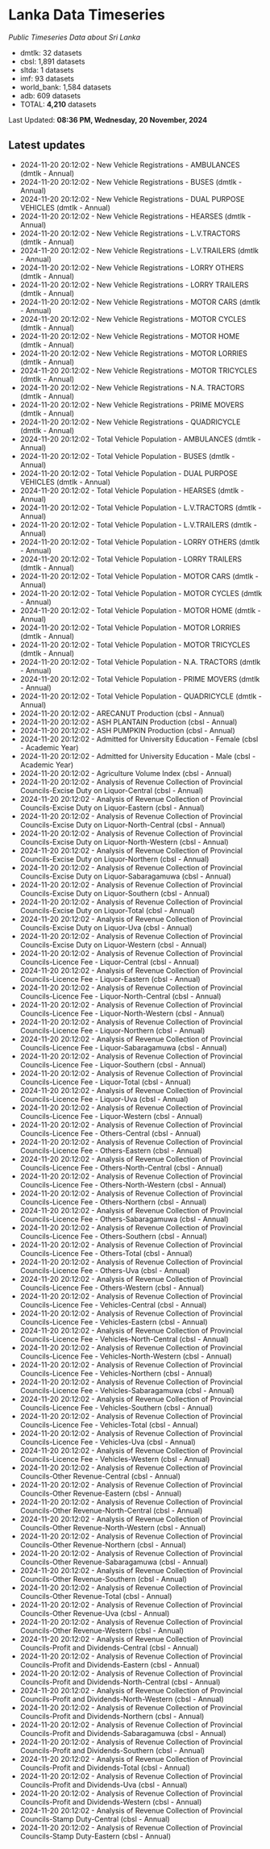 # Lanka Data Timeseries
*Public Timeseries Data about Sri Lanka*

* dmtlk: 32 datasets
* cbsl: 1,891 datasets
* sltda: 1 datasets
* imf: 93 datasets
* world_bank: 1,584 datasets
* adb: 609 datasets
* TOTAL: **4,210** datasets

Last Updated: **08:36 PM, Wednesday, 20 November, 2024**

## Latest updates

* 2024-11-20 20:12:02 - New Vehicle Registrations - AMBULANCES (dmtlk - Annual)
* 2024-11-20 20:12:02 - New Vehicle Registrations - BUSES (dmtlk - Annual)
* 2024-11-20 20:12:02 - New Vehicle Registrations - DUAL PURPOSE VEHICLES (dmtlk - Annual)
* 2024-11-20 20:12:02 - New Vehicle Registrations - HEARSES (dmtlk - Annual)
* 2024-11-20 20:12:02 - New Vehicle Registrations - L.V.TRACTORS (dmtlk - Annual)
* 2024-11-20 20:12:02 - New Vehicle Registrations - L.V.TRAILERS (dmtlk - Annual)
* 2024-11-20 20:12:02 - New Vehicle Registrations - LORRY OTHERS (dmtlk - Annual)
* 2024-11-20 20:12:02 - New Vehicle Registrations - LORRY TRAILERS (dmtlk - Annual)
* 2024-11-20 20:12:02 - New Vehicle Registrations - MOTOR CARS (dmtlk - Annual)
* 2024-11-20 20:12:02 - New Vehicle Registrations - MOTOR CYCLES (dmtlk - Annual)
* 2024-11-20 20:12:02 - New Vehicle Registrations - MOTOR HOME (dmtlk - Annual)
* 2024-11-20 20:12:02 - New Vehicle Registrations - MOTOR LORRIES (dmtlk - Annual)
* 2024-11-20 20:12:02 - New Vehicle Registrations - MOTOR TRICYCLES (dmtlk - Annual)
* 2024-11-20 20:12:02 - New Vehicle Registrations - N.A. TRACTORS (dmtlk - Annual)
* 2024-11-20 20:12:02 - New Vehicle Registrations - PRIME MOVERS (dmtlk - Annual)
* 2024-11-20 20:12:02 - New Vehicle Registrations - QUADRICYCLE (dmtlk - Annual)
* 2024-11-20 20:12:02 - Total Vehicle Population - AMBULANCES (dmtlk - Annual)
* 2024-11-20 20:12:02 - Total Vehicle Population - BUSES (dmtlk - Annual)
* 2024-11-20 20:12:02 - Total Vehicle Population - DUAL PURPOSE VEHICLES (dmtlk - Annual)
* 2024-11-20 20:12:02 - Total Vehicle Population - HEARSES (dmtlk - Annual)
* 2024-11-20 20:12:02 - Total Vehicle Population - L.V.TRACTORS (dmtlk - Annual)
* 2024-11-20 20:12:02 - Total Vehicle Population - L.V.TRAILERS (dmtlk - Annual)
* 2024-11-20 20:12:02 - Total Vehicle Population - LORRY OTHERS (dmtlk - Annual)
* 2024-11-20 20:12:02 - Total Vehicle Population - LORRY TRAILERS (dmtlk - Annual)
* 2024-11-20 20:12:02 - Total Vehicle Population - MOTOR CARS (dmtlk - Annual)
* 2024-11-20 20:12:02 - Total Vehicle Population - MOTOR CYCLES (dmtlk - Annual)
* 2024-11-20 20:12:02 - Total Vehicle Population - MOTOR HOME (dmtlk - Annual)
* 2024-11-20 20:12:02 - Total Vehicle Population - MOTOR LORRIES (dmtlk - Annual)
* 2024-11-20 20:12:02 - Total Vehicle Population - MOTOR TRICYCLES (dmtlk - Annual)
* 2024-11-20 20:12:02 - Total Vehicle Population - N.A. TRACTORS (dmtlk - Annual)
* 2024-11-20 20:12:02 - Total Vehicle Population - PRIME MOVERS (dmtlk - Annual)
* 2024-11-20 20:12:02 - Total Vehicle Population - QUADRICYCLE (dmtlk - Annual)
* 2024-11-20 20:12:02 - ARECANUT Production (cbsl - Annual)
* 2024-11-20 20:12:02 - ASH PLANTAIN Production (cbsl - Annual)
* 2024-11-20 20:12:02 - ASH PUMPKIN Production (cbsl - Annual)
* 2024-11-20 20:12:02 - Admitted for University Education - Female (cbsl - Academic Year)
* 2024-11-20 20:12:02 - Admitted for University Education - Male (cbsl - Academic Year)
* 2024-11-20 20:12:02 - Agriculture Volume Index (cbsl - Annual)
* 2024-11-20 20:12:02 - Analysis of Revenue Collection of Provincial Councils-Excise Duty on Liquor-Central (cbsl - Annual)
* 2024-11-20 20:12:02 - Analysis of Revenue Collection of Provincial Councils-Excise Duty on Liquor-Eastern (cbsl - Annual)
* 2024-11-20 20:12:02 - Analysis of Revenue Collection of Provincial Councils-Excise Duty on Liquor-North-Central (cbsl - Annual)
* 2024-11-20 20:12:02 - Analysis of Revenue Collection of Provincial Councils-Excise Duty on Liquor-North-Western (cbsl - Annual)
* 2024-11-20 20:12:02 - Analysis of Revenue Collection of Provincial Councils-Excise Duty on Liquor-Northern (cbsl - Annual)
* 2024-11-20 20:12:02 - Analysis of Revenue Collection of Provincial Councils-Excise Duty on Liquor-Sabaragamuwa (cbsl - Annual)
* 2024-11-20 20:12:02 - Analysis of Revenue Collection of Provincial Councils-Excise Duty on Liquor-Southern (cbsl - Annual)
* 2024-11-20 20:12:02 - Analysis of Revenue Collection of Provincial Councils-Excise Duty on Liquor-Total (cbsl - Annual)
* 2024-11-20 20:12:02 - Analysis of Revenue Collection of Provincial Councils-Excise Duty on Liquor-Uva (cbsl - Annual)
* 2024-11-20 20:12:02 - Analysis of Revenue Collection of Provincial Councils-Excise Duty on Liquor-Western (cbsl - Annual)
* 2024-11-20 20:12:02 - Analysis of Revenue Collection of Provincial Councils-Licence Fee - Liquor-Central (cbsl - Annual)
* 2024-11-20 20:12:02 - Analysis of Revenue Collection of Provincial Councils-Licence Fee - Liquor-Eastern (cbsl - Annual)
* 2024-11-20 20:12:02 - Analysis of Revenue Collection of Provincial Councils-Licence Fee - Liquor-North-Central (cbsl - Annual)
* 2024-11-20 20:12:02 - Analysis of Revenue Collection of Provincial Councils-Licence Fee - Liquor-North-Western (cbsl - Annual)
* 2024-11-20 20:12:02 - Analysis of Revenue Collection of Provincial Councils-Licence Fee - Liquor-Northern (cbsl - Annual)
* 2024-11-20 20:12:02 - Analysis of Revenue Collection of Provincial Councils-Licence Fee - Liquor-Sabaragamuwa (cbsl - Annual)
* 2024-11-20 20:12:02 - Analysis of Revenue Collection of Provincial Councils-Licence Fee - Liquor-Southern (cbsl - Annual)
* 2024-11-20 20:12:02 - Analysis of Revenue Collection of Provincial Councils-Licence Fee - Liquor-Total (cbsl - Annual)
* 2024-11-20 20:12:02 - Analysis of Revenue Collection of Provincial Councils-Licence Fee - Liquor-Uva (cbsl - Annual)
* 2024-11-20 20:12:02 - Analysis of Revenue Collection of Provincial Councils-Licence Fee - Liquor-Western (cbsl - Annual)
* 2024-11-20 20:12:02 - Analysis of Revenue Collection of Provincial Councils-Licence Fee - Others-Central (cbsl - Annual)
* 2024-11-20 20:12:02 - Analysis of Revenue Collection of Provincial Councils-Licence Fee - Others-Eastern (cbsl - Annual)
* 2024-11-20 20:12:02 - Analysis of Revenue Collection of Provincial Councils-Licence Fee - Others-North-Central (cbsl - Annual)
* 2024-11-20 20:12:02 - Analysis of Revenue Collection of Provincial Councils-Licence Fee - Others-North-Western (cbsl - Annual)
* 2024-11-20 20:12:02 - Analysis of Revenue Collection of Provincial Councils-Licence Fee - Others-Northern (cbsl - Annual)
* 2024-11-20 20:12:02 - Analysis of Revenue Collection of Provincial Councils-Licence Fee - Others-Sabaragamuwa (cbsl - Annual)
* 2024-11-20 20:12:02 - Analysis of Revenue Collection of Provincial Councils-Licence Fee - Others-Southern (cbsl - Annual)
* 2024-11-20 20:12:02 - Analysis of Revenue Collection of Provincial Councils-Licence Fee - Others-Total (cbsl - Annual)
* 2024-11-20 20:12:02 - Analysis of Revenue Collection of Provincial Councils-Licence Fee - Others-Uva (cbsl - Annual)
* 2024-11-20 20:12:02 - Analysis of Revenue Collection of Provincial Councils-Licence Fee - Others-Western (cbsl - Annual)
* 2024-11-20 20:12:02 - Analysis of Revenue Collection of Provincial Councils-Licence Fee - Vehicles-Central (cbsl - Annual)
* 2024-11-20 20:12:02 - Analysis of Revenue Collection of Provincial Councils-Licence Fee - Vehicles-Eastern (cbsl - Annual)
* 2024-11-20 20:12:02 - Analysis of Revenue Collection of Provincial Councils-Licence Fee - Vehicles-North-Central (cbsl - Annual)
* 2024-11-20 20:12:02 - Analysis of Revenue Collection of Provincial Councils-Licence Fee - Vehicles-North-Western (cbsl - Annual)
* 2024-11-20 20:12:02 - Analysis of Revenue Collection of Provincial Councils-Licence Fee - Vehicles-Northern (cbsl - Annual)
* 2024-11-20 20:12:02 - Analysis of Revenue Collection of Provincial Councils-Licence Fee - Vehicles-Sabaragamuwa (cbsl - Annual)
* 2024-11-20 20:12:02 - Analysis of Revenue Collection of Provincial Councils-Licence Fee - Vehicles-Southern (cbsl - Annual)
* 2024-11-20 20:12:02 - Analysis of Revenue Collection of Provincial Councils-Licence Fee - Vehicles-Total (cbsl - Annual)
* 2024-11-20 20:12:02 - Analysis of Revenue Collection of Provincial Councils-Licence Fee - Vehicles-Uva (cbsl - Annual)
* 2024-11-20 20:12:02 - Analysis of Revenue Collection of Provincial Councils-Licence Fee - Vehicles-Western (cbsl - Annual)
* 2024-11-20 20:12:02 - Analysis of Revenue Collection of Provincial Councils-Other Revenue-Central (cbsl - Annual)
* 2024-11-20 20:12:02 - Analysis of Revenue Collection of Provincial Councils-Other Revenue-Eastern (cbsl - Annual)
* 2024-11-20 20:12:02 - Analysis of Revenue Collection of Provincial Councils-Other Revenue-North-Central (cbsl - Annual)
* 2024-11-20 20:12:02 - Analysis of Revenue Collection of Provincial Councils-Other Revenue-North-Western (cbsl - Annual)
* 2024-11-20 20:12:02 - Analysis of Revenue Collection of Provincial Councils-Other Revenue-Northern (cbsl - Annual)
* 2024-11-20 20:12:02 - Analysis of Revenue Collection of Provincial Councils-Other Revenue-Sabaragamuwa (cbsl - Annual)
* 2024-11-20 20:12:02 - Analysis of Revenue Collection of Provincial Councils-Other Revenue-Southern (cbsl - Annual)
* 2024-11-20 20:12:02 - Analysis of Revenue Collection of Provincial Councils-Other Revenue-Total (cbsl - Annual)
* 2024-11-20 20:12:02 - Analysis of Revenue Collection of Provincial Councils-Other Revenue-Uva (cbsl - Annual)
* 2024-11-20 20:12:02 - Analysis of Revenue Collection of Provincial Councils-Other Revenue-Western (cbsl - Annual)
* 2024-11-20 20:12:02 - Analysis of Revenue Collection of Provincial Councils-Profit and Dividends-Central (cbsl - Annual)
* 2024-11-20 20:12:02 - Analysis of Revenue Collection of Provincial Councils-Profit and Dividends-Eastern (cbsl - Annual)
* 2024-11-20 20:12:02 - Analysis of Revenue Collection of Provincial Councils-Profit and Dividends-North-Central (cbsl - Annual)
* 2024-11-20 20:12:02 - Analysis of Revenue Collection of Provincial Councils-Profit and Dividends-North-Western (cbsl - Annual)
* 2024-11-20 20:12:02 - Analysis of Revenue Collection of Provincial Councils-Profit and Dividends-Northern (cbsl - Annual)
* 2024-11-20 20:12:02 - Analysis of Revenue Collection of Provincial Councils-Profit and Dividends-Sabaragamuwa (cbsl - Annual)
* 2024-11-20 20:12:02 - Analysis of Revenue Collection of Provincial Councils-Profit and Dividends-Southern (cbsl - Annual)
* 2024-11-20 20:12:02 - Analysis of Revenue Collection of Provincial Councils-Profit and Dividends-Total (cbsl - Annual)
* 2024-11-20 20:12:02 - Analysis of Revenue Collection of Provincial Councils-Profit and Dividends-Uva (cbsl - Annual)
* 2024-11-20 20:12:02 - Analysis of Revenue Collection of Provincial Councils-Profit and Dividends-Western (cbsl - Annual)
* 2024-11-20 20:12:02 - Analysis of Revenue Collection of Provincial Councils-Stamp Duty-Central (cbsl - Annual)
* 2024-11-20 20:12:02 - Analysis of Revenue Collection of Provincial Councils-Stamp Duty-Eastern (cbsl - Annual)